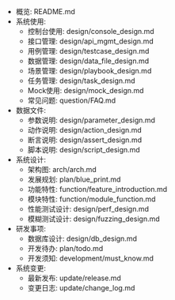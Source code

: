 - 概览: README.md
- 系统使用:
    - 控制台使用: design/console_design.md
    - 接口管理: design/api_mgmt_design.md
    - 用例管理: design/testcase_design.md
    - 数据管理: design/data_file_design.md
    - 场景管理: design/playbook_design.md
    - 任务管理: design/task_design.md
    - Mock使用: design/mock_design.md
    - 常见问题: question/FAQ.md
- 数据文件:
    - 参数说明: design/parameter_design.md
    - 动作说明: design/action_design.md
    - 断言说明: design/assert_design.md
    - 脚本说明: design/script_design.md
- 系统设计:
    - 架构图: arch/arch.md
    - 发展规划: plan/blue_print.md
    - 功能特性: function/feature_introduction.md
    - 模块特性: function/module_function.md
    - 性能测试设计: design/perf_design.md
    - 模糊测试设计: design/fuzzing_design.md
- 研发事项:
    - 数据库设计: design/db_design.md
    - 开发待办: plan/todo.md
    - 开发须知: development/must_know.md
- 系统变更:
    - 最新发布: update/release.md
    - 变更日志: update/change_log.md
    